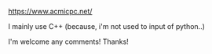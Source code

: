 https://www.acmicpc.net/

I mainly use C++ (because, i'm not used to input of python..)

I'm welcome any comments! 
Thanks!
